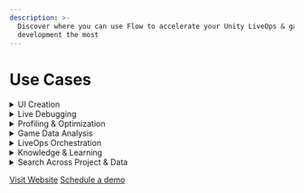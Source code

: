 ```yaml
---
description: >-
  Discover where you can use Flow to accelerate your Unity LiveOps & game
  development the most
---
```


# Use Cases

<details>

<summary>UI Creation</summary>

* “_Import this Figma flow and generate the menus for Settings, Shop, and Inventory.”_

- _“Create prefabs for Primary/Secondary buttons and hook up `onClick` placeholders.”_

* _“Apply anchors for 16:9 → 20:9 and pack UI sprites into a single atlas.”_

</details>

<details>

<summary>Live Debugging</summary>

**Crash & error debugging**

* _“Why did the game crash for users on iPhone 12 during the tutorial level?”_
* _“Explain the memory leak causing players’ sessions to freeze after 20 minutes.”_
* _“What’s behind this spike in exceptions in Scene\_BossFight?”_

**Performance drops**

* _“Why does FPS drop when players enter the Forest level?”_
* _“Find out why Draw Calls spiked after the last patch.”_
* _“Diagnose stutters happening on Android mid-battle.”_

</details>

<details>

<summary>Profiling &#x26; Optimization</summary>

**Snapshots & spikes**

* _“Show me where RAM usage spikes across Chapter 3.”_
* _“Identify the assets with the heaviest GPU load.”_
* _“Detect memory leaks introduced since version 1.4.”_

**Optimization**

* _“Optimize Dungeon\_01 scene for low-end Android devices.”_
* _“What textures are oversized and should be compressed?”_
* _“Find redundant scripts in the Inventory system.”_

</details>

<details>

<summary>Game Data Analysis</summary>

**User flows & funnels**

* _“What % of players drop out before completing the tutorial?”_
* _“Build a funnel from entering the shop → selecting an item → completing a purchase.”_
* _“What’s the most common sequence of actions before churn?”_

**Complex analysis**

* _“Run a regression to see if session length predicts revenue.”_
* _“Forecast player retention for next month using past cohorts.”_
* _“Which factors most strongly predict in-app purchase likelihood?”_

**Schema & joins**

* _“Which tables store my purchase events?”_
* _“Link sessions with crash logs and return top 5 correlations.”_
* _“Detect undefined event properties in my analytics schema.”_

</details>

<details>

<summary>LiveOps Orchestration</summary>

#### **Event management**

* _“Set up a double XP weekend event for all players in NA.”_
* _“Test different difficulty configs for the boss fight with 5% of users.”_
* _“Roll back the Halloween event for APAC due to crash spikes.”_

#### **Config updates**

* _“Lower health of Boss\_Dragon by 15% in real time.”_
* _“Swap the loot table for DailyChest in build 1.3.2.”_
* _“Test new spawn rate configs against 10% of players.”_

</details>

<details>

<summary>Knowledge &#x26; Learning</summary>

Flow synthesizes Unity, your project context, docs, and live telemetry to answer questions that usually require hours of digging across forums, dashboards, and internal wikis.

#### **Unity/game questions**

* _“What’s the best way to reduce Draw Calls in Unity URP?”_
* _“Explain how Unity Addressables manage memory on mobile.”_
* _“How do you properly clean up after a coroutine?”_

#### **Game-specific knowledge**

* _“Walk me through the CombatManager.cs script.”_
* _“Which prefabs are actually referenced in Scene\_City?”_
* _“List all monetization mechanics currently live.”_

</details>

<details>

<summary>Search Across Project &#x26; Data</summary>

No parameter is too specific. Flow indexes your Unity project, analytics, configs, and logs so you can instantly retrieve exactly what you’re looking for.

#### **Project search**

* _“Which prefabs use Texture\_4K\_Forest?”_
* _“Find all scripts that reference PlayerHealth.”_
* _“List objects tagged with ‘BossArena’.”_

#### **Data search**

* _“Find all events tagged ‘purchase\_failed’ last week.”_
* _“Which devices reported GPU crashes in March?”_
* _“Show me high-value players affected by the bug in Scene\_Market.”_

</details>

<a href="https://flow.letsterra.com/" class="button primary">Visit Website</a> <a href="https://cal.com/terra-demo/30min?overlayCalendar=true" class="button secondary">Schedule a demo</a>
